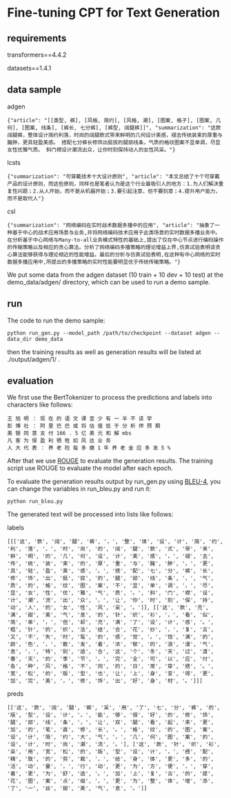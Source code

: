 # Fine-tuning CPT for Text Generation

## requirements

transformers==4.4.2

datasets==1.4.1

## data sample

adgen
```
{"article": "[[类型, 裤], [风格, 简约], [风格, 潮], [图案, 格子], [图案, 几何], [图案, 线条], [裤长, 七分裤], [裤型, 阔腿裤]]", "summarization": "这款阔腿裤，整体设计简约利落，时尚的阔腿款式带来鲜明的几何设计美感，褪去传统装束的厚重与臃肿，更具轻盈美感。 搭配七分裤长修饰出挺拔的腿部线条，气质的格纹图案不显单调，尽显女性优雅气质。 斜门襟设计潮流出众，让你时刻保持动人的女性风采。"}
```

lcsts
```
{"summarization": "可穿戴技术十大设计原则", "article": "本文总结了十个可穿戴产品的设计原则，而这些原则，同样也是笔者认为是这个行业最吸引人的地方：1.为人们解决重复性问题；2.从人开始，而不是从机器开始；3.要引起注意，但不要刻意；4.提升用户能力，而不是取代人"}
```

csl
```
{"summarization": "网络编码在实时战术数据多播中的应用", "article": "抽象了一种基于中心的战术应用场景与业务,并将网络编码技术应用于此类场景的实时数据多播业务中。在分析基于中心网络与Many-to-all业务模式特性的基础上,提出了仅在中心节点进行编码操作的传输策略以及相应的贪心算法。分析了网络编码多播策略的理论增益上界,仿真试验表明该贪心算法能够获得与理论相近的性能增益。最后的分析与仿真试验表明,在这种有中心网络的实时数据多播应用中,所提出的多播策略的实时性能要明显优于传统传输策略。"}
```

We put some data from the adgen dataset (10 train + 10 dev + 10 test) at the demo_data/adgen/ directory, which can be used to run a demo sample. 

## run

The code to run the demo sample:
```
python run_gen.py --model_path /path/to/checkpoint --dataset adgen --data_dir demo_data
```
then the training results as well as generation results will be listed at ./output/adgen/1/ .

## evaluation

We first use the BertTokenizer to process the predictions and labels into characters like follows:
```
王 旭 明 ： 现 在 的 语 文 课 至 少 有 一 半 不 该 学
彭 博 社 ： 阿 里 巴 巴 或 将 估 值 低 于 分 析 师 预 期
美 银 同 意 支 付 166 . 5 亿 美 元 和 解 mbs
凡 客 为 保 盈 利 牺 牲 如 风 达 业 务
人 大 代 表 ： 养 老 险 每 多 缴 1 年 养 老 金 应 多 发 5 %
```

After that we use [ROUGE](https://github.com/pltrdy/rouge) to evaluate the generation results. The training script use ROUGE to evaluate the model after each epoch. 

To evaluate the generation results output by run_gen.py using [BLEU-4](https://github.com/TsinghuaAI/CPM-2-Finetune/blob/b37b07da4bf834c7a3b7e8188662df91eddb9b0a/generation_metrics.py#L89), you can change the variables in run_bleu.py and run it:
```
python run_bleu.py
```
The generated text will be processed into lists like follows:

labels
```
[[['这', '款', '阔', '腿', '裤', '，', '整', '体', '设', '计', '简', '约', '利', '落', '，', '时', '尚', '的', '阔', '腿', '款', '式', '带', '来', '鲜', '明', '的', '几', '何', '设', '计', '美', '感', '，', '褪', '去', '传', '统', '装', '束', '的', '厚', '重', '与', '臃', '肿', '，', '更', '具', '轻', '盈', '美', '感', '。', '搭', '配', '七', '分', '裤', '长', '修', '饰', '出', '挺', '拔', '的', '腿', '部', '线', '条', '，', '气', '质', '的', '格', '纹', '图', '案', '不', '显', '单', '调', '，', '尽', '显', '女', '性', '优', '雅', '气', '质', '。', '斜', '门', '襟', '设', '计', '潮', '流', '出', '众', '，', '让', '你', '时', '刻', '保', '持', '动', '人', '的', '女', '性', '风', '采', '。']], [['这', '款', '充', '满', '甜', '美', '气', '息', '的', '针', '织', '衫', '，', '看', '似', '简', '单', '，', '但', '却', '充', '满', '了', '设', '计', '感', '。', '粗', '针', '的', '织', '法', '结', '合', '花', '纱', '，', '复', '古', '又', '不', '失', '时', '髦', '的', '感', '觉', '。', '饱', '满', '的', '颜', '色', '，', '散', '发', '着', '浓', '郁', '的', '浪', '漫', '气', '息', '，', '特', '别', '适', '合', '这', '个', '冬', '天', '过', '渡', '春', '天', '的', '季', '节', '，', '完', '全', '可', '以', '应', '付', '各', '种', '风', '格', '不', '同', '的', '日', '常', '穿', '搭', '。', '宽', '松', '的', '版', '型', '也', '让', '上', '身', '变', '得', '更', '加', '完', '美', '，', '修', '饰', '出', '好', '身', '材', '。']]]
```
preds
```
[['这', '款', '阔', '腿', '裤', '采', '用', '了', '七', '分', '裤', '的', '版', '型', '设', '计', '，', '能', '够', '很', '好', '的', '修', '饰', '腿', '部', '线', '条', '，', '让', '双', '腿', '看', '起', '来', '更', '加', '的', '笔', '直', '修', '长', '。', '格', '纹', '的', '图', '案', '设', '计', '简', '约', '大', '气', '，', '几', '何', '图', '案', '的', '设', '计', '时', '尚', '潮', '流', '。'], ['这', '款', '针', '织', '衫', '采', '用', '宽', '松', '的', '版', '型', '设', '计', '，', '搭', '配', '精', '致', '的', '剪', '裁', '，', '给', '身', '体', '更', '多', '的', '活', '动', '量', '，', '行', '动', '更', '为', '方', '便', '，', '穿', '着', '更', '为', '舒', '适', '。', '加', '上', '复', '古', '的', '提', '花', '图', '案', '点', '缀', '，', '更', '为', '整', '体', '增', '添', '了', '一', '丝', '甜', '美', '气', '息', '。']]
```